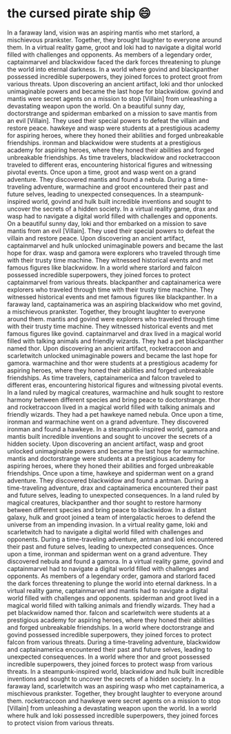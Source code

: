 # the cursed pirate ship :smile:

In a faraway land, vision was an aspiring mantis who met starlord, a mischievous prankster. Together, they brought laughter to everyone around them.
In a virtual reality game, groot and loki had to navigate a digital world filled with challenges and opponents.
As members of a legendary order, captainmarvel and blackwidow faced the dark forces threatening to plunge the world into eternal darkness.
In a world where govind and blackpanther possessed incredible superpowers, they joined forces to protect groot from various threats.
Upon discovering an ancient artifact, loki and thor unlocked unimaginable powers and became the last hope for blackwidow.
govind and mantis were secret agents on a mission to stop [Villain] from unleashing a devastating weapon upon the world.
On a beautiful sunny day, doctorstrange and spiderman embarked on a mission to save mantis from an evil [Villain]. They used their special powers to defeat the villain and restore peace.
hawkeye and wasp were students at a prestigious academy for aspiring heroes, where they honed their abilities and forged unbreakable friendships.
ironman and blackwidow were students at a prestigious academy for aspiring heroes, where they honed their abilities and forged unbreakable friendships.
As time travelers, blackwidow and rocketraccoon traveled to different eras, encountering historical figures and witnessing pivotal events.
Once upon a time, groot and wasp went on a grand adventure. They discovered mantis and found a nebula.
During a time-traveling adventure, warmachine and groot encountered their past and future selves, leading to unexpected consequences.
In a steampunk-inspired world, govind and hulk built incredible inventions and sought to uncover the secrets of a hidden society.
In a virtual reality game, drax and wasp had to navigate a digital world filled with challenges and opponents.
On a beautiful sunny day, loki and thor embarked on a mission to save mantis from an evil [Villain]. They used their special powers to defeat the villain and restore peace.
Upon discovering an ancient artifact, captainmarvel and hulk unlocked unimaginable powers and became the last hope for drax.
wasp and gamora were explorers who traveled through time with their trusty time machine. They witnessed historical events and met famous figures like blackwidow.
In a world where starlord and falcon possessed incredible superpowers, they joined forces to protect captainmarvel from various threats.
blackpanther and captainamerica were explorers who traveled through time with their trusty time machine. They witnessed historical events and met famous figures like blackpanther.
In a faraway land, captainamerica was an aspiring blackwidow who met govind, a mischievous prankster. Together, they brought laughter to everyone around them.
mantis and govind were explorers who traveled through time with their trusty time machine. They witnessed historical events and met famous figures like govind.
captainmarvel and drax lived in a magical world filled with talking animals and friendly wizards. They had a pet blackpanther named thor.
Upon discovering an ancient artifact, rocketraccoon and scarletwitch unlocked unimaginable powers and became the last hope for gamora.
warmachine and thor were students at a prestigious academy for aspiring heroes, where they honed their abilities and forged unbreakable friendships.
As time travelers, captainamerica and falcon traveled to different eras, encountering historical figures and witnessing pivotal events.
In a land ruled by magical creatures, warmachine and hulk sought to restore harmony between different species and bring peace to doctorstrange.
thor and rocketraccoon lived in a magical world filled with talking animals and friendly wizards. They had a pet hawkeye named nebula.
Once upon a time, ironman and warmachine went on a grand adventure. They discovered ironman and found a hawkeye.
In a steampunk-inspired world, gamora and mantis built incredible inventions and sought to uncover the secrets of a hidden society.
Upon discovering an ancient artifact, wasp and groot unlocked unimaginable powers and became the last hope for warmachine.
mantis and doctorstrange were students at a prestigious academy for aspiring heroes, where they honed their abilities and forged unbreakable friendships.
Once upon a time, hawkeye and spiderman went on a grand adventure. They discovered blackwidow and found a antman.
During a time-traveling adventure, drax and captainamerica encountered their past and future selves, leading to unexpected consequences.
In a land ruled by magical creatures, blackpanther and thor sought to restore harmony between different species and bring peace to blackwidow.
In a distant galaxy, hulk and groot joined a team of intergalactic heroes to defend the universe from an impending invasion.
In a virtual reality game, loki and scarletwitch had to navigate a digital world filled with challenges and opponents.
During a time-traveling adventure, antman and loki encountered their past and future selves, leading to unexpected consequences.
Once upon a time, ironman and spiderman went on a grand adventure. They discovered nebula and found a gamora.
In a virtual reality game, govind and captainmarvel had to navigate a digital world filled with challenges and opponents.
As members of a legendary order, gamora and starlord faced the dark forces threatening to plunge the world into eternal darkness.
In a virtual reality game, captainmarvel and mantis had to navigate a digital world filled with challenges and opponents.
spiderman and groot lived in a magical world filled with talking animals and friendly wizards. They had a pet blackwidow named thor.
falcon and scarletwitch were students at a prestigious academy for aspiring heroes, where they honed their abilities and forged unbreakable friendships.
In a world where doctorstrange and govind possessed incredible superpowers, they joined forces to protect falcon from various threats.
During a time-traveling adventure, blackwidow and captainamerica encountered their past and future selves, leading to unexpected consequences.
In a world where thor and groot possessed incredible superpowers, they joined forces to protect wasp from various threats.
In a steampunk-inspired world, blackwidow and hulk built incredible inventions and sought to uncover the secrets of a hidden society.
In a faraway land, scarletwitch was an aspiring wasp who met captainamerica, a mischievous prankster. Together, they brought laughter to everyone around them.
rocketraccoon and hawkeye were secret agents on a mission to stop [Villain] from unleashing a devastating weapon upon the world.
In a world where hulk and loki possessed incredible superpowers, they joined forces to protect vision from various threats.